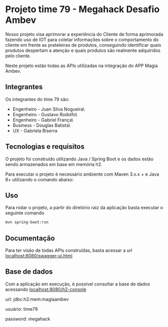 # Projeto time 79 - Megahack Desafio Ambev

Nosso projeto visa aprimorar a experiência do Cliente de forma aprimorada fazendo uso de IOT para coletar informações sobre o comportamento do cliente em frente as prateleiras de produtos, conseguindo identificar quais produtos despertam a atenção e quais produtos são realmente adquiridos pelo cliente.

Neste projeto estão todas as APIs utilizadas na integração do APP Magia Ambev.

## Integrantes

Os integrantes do time 79 são:

- Engenheiro - Juan Silva Nogueira\
- Engenheiro - Gustavo Rodolfo\
- Engenheiro - Gabriel França\ 
- Business - Douglas Batista\ 
- UX - Gabriela Biserra


## Tecnologias e requisitos

O projeto foi construído utilizando Java / Spring Boot e os dados estão sendo armazenados em base em memória h2.

Para executar o projeto é necessário ambiente com Maven 3.x.x + e Java 8+ utilizando o comando abaixo:

## Uso

Para rodar o projeto, a partir do diretório raiz da aplicação basta executar o seguinte comando

```bash
mvn spring-boot:run
```

## Documentação

Para ter visão de todas APIs construídas, basta acessar a url [localhost:8080/swagger-ui.html](localhost:8080/swagger-ui.html)

## Base de dados

Com a aplicação em execução, é possível consultar a base de dados acessando [localhost:8080/h2-console](localhost:8080/h2-console)

url: jdbc:h2:mem:magiaambev

usuário: time79

password: megahack

